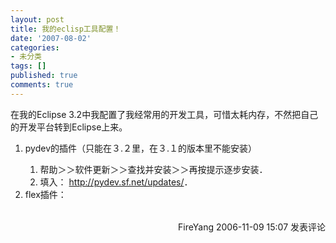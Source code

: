 ```yaml
---
layout: post
title: 我的eclisp工具配置！
date: '2007-08-02'
categories:
- 未分类
tags: []
published: true
comments: true
---
```

<p><p dir="ltr" style="MARGIN-RIGHT: 0px">在我的Eclipse 3.2中我配置了我经常用的开发工具，可惜太耗内存，不然把自己的开发平台转到Eclipse上来。</p>
<ol>
    <li>pydev的插件（只能在３.２里，在３.１的版本里不能安装）</li>
    <ol>
        <li>帮助＞＞软件更新＞＞查找并安装＞＞再按提示逐步安装．</li>
        <li>填入： <a href="http://pydev.sf.net/updates/">http://pydev.sf.net/updates/</a>．</li>
    </ol>
    <li>flex插件：</li>
</ol>
<img src="http://www.cnblogs.com/FireYang/aggbug/555387.html" width="1" height="1" /><br /><br /><div align="right"><a style="text-decoration:none;" href="http://FireYang.cnblogs.com/" target="_blank">FireYang</a> 2006-11-09 15:07 <a href="http://www.cnblogs.com/FireYang/archive/2006/11/09/555387.html#Feedback" target="_blank" style="text-decoration:none;">发表评论</a></div></p>
